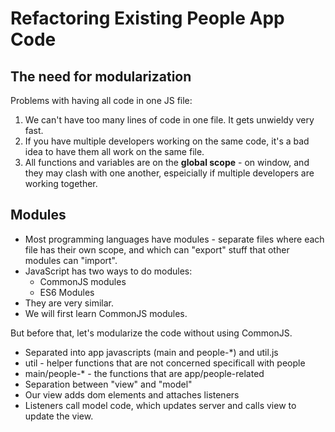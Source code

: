 # Refactoring Existing People App Code

## The need for modularization

Problems with having all code in one JS file:

1. We can't have too many lines of code in one file. It gets unwieldy very fast.
1. If you have multiple developers working on the same code, it's a bad idea to have them all
   work on the same file.
1. All functions and variables are on the **global scope** - on window, and they may clash with one another,
   espeicially if multiple developers are working together.

## Modules

* Most programming languages have modules - separate files where each file has their own scope, and which
  can "export" stuff that other modules can "import".
* JavaScript has two ways to do modules:
  * CommonJS modules
  * ES6 Modules
* They are very similar.
* We will first learn CommonJS modules.

But before that, let's modularize the code without using CommonJS.

* Separated into app javascripts (main and people-*) and util.js
* util - helper functions that are not concerned specificall with people
* main/people-* - the functions that are app/people-related
* Separation between "view" and "model"
* Our view adds dom elements and attaches listeners
* Listeners call model code, which updates server and calls view to update the view.
